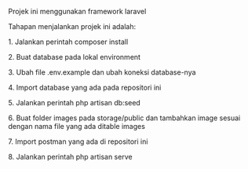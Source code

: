 <p>Projek ini menggunakan framework laravel</p>
<p>Tahapan menjalankan projek ini adalah:</p>
<p>1. Jalankan perintah composer install</p>
<p>2. Buat database pada lokal environment</p>
<p>3. Ubah file .env.example dan ubah koneksi database-nya</p>
<p>4. Import database yang ada pada repositori ini</p>
<p>5. Jalankan perintah php artisan db:seed</p>
<p>6. Buat folder images pada storage/public dan tambahkan image sesuai dengan nama file yang ada ditable images</p>
<p>7. Import postman yang ada di repositori ini</p>
<p>8. Jalankan perintah php artisan serve</p>